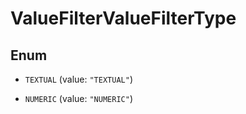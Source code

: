 

# ValueFilterValueFilterType

## Enum


* `TEXTUAL` (value: `"TEXTUAL"`)

* `NUMERIC` (value: `"NUMERIC"`)



